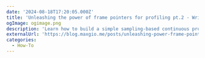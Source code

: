 ```yaml
---
date: '2024-08-18T17:20:05.000Z'
title: '‍Unleashing the power of frame pointers for profiling pt.2 - Writing a simple profiler'
ogImage: ogimage.png
description: 'Learn how to build a simple sampling-based continuous profiler with eBPF'
externalUrl: 'https://blog.maxgio.me/posts/unleashing-power-frame-pointers-writing-simple-continuous-profiler/'
categories:
  - How-To
---
```

